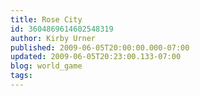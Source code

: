 ```yaml
---
title: Rose City
id: 3604869614602548319
author: Kirby Urner
published: 2009-06-05T20:00:00.000-07:00
updated: 2009-06-05T20:23:00.133-07:00
blog: world_game
tags: 
---
```



